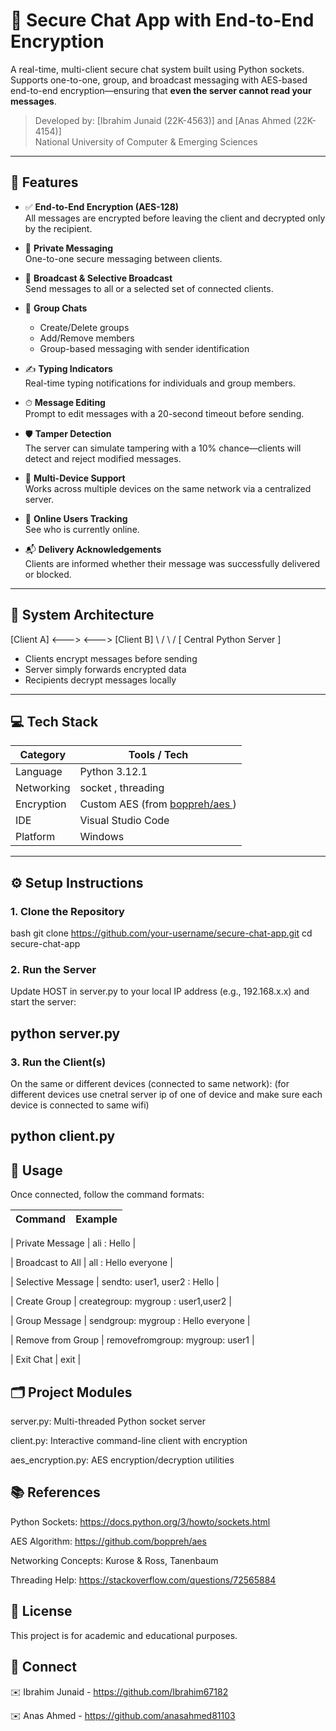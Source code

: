 # 🔐 Secure Chat App with End-to-End Encryption

A real-time, multi-client secure chat system built using Python sockets. Supports one-to-one, group, and broadcast messaging with AES-based end-to-end encryption—ensuring that **even the server cannot read your messages**.

> Developed by: [Ibrahim Junaid (22K-4563)] and [Anas Ahmed (22K-4154)]  
> National University of Computer & Emerging Sciences

---

## 🚀 Features

- ✅ **End-to-End Encryption (AES-128)**  
  All messages are encrypted before leaving the client and decrypted only by the recipient.

- 👤 **Private Messaging**  
  One-to-one secure messaging between clients.

- 📢 **Broadcast & Selective Broadcast**  
  Send messages to all or a selected set of connected clients.

- 👥 **Group Chats**  
  - Create/Delete groups  
  - Add/Remove members  
  - Group-based messaging with sender identification

- ✍️ **Typing Indicators**  
  Real-time typing notifications for individuals and group members.

- ⏱ **Message Editing**  
  Prompt to edit messages with a 20-second timeout before sending.

- 🛡 **Tamper Detection**  
  The server can simulate tampering with a 10% chance—clients will detect and reject modified messages.

- 📶 **Multi-Device Support**  
  Works across multiple devices on the same network via a centralized server.

- 📜 **Online Users Tracking**  
  See who is currently online.

- 📬 **Delivery Acknowledgements**  
  Clients are informed whether their message was successfully delivered or blocked.

---

## 🧩 System Architecture

[Client A] <---> <---> [Client B]
\ /
\ /
[ Central Python Server ]


- Clients encrypt messages before sending
- Server simply forwards encrypted data
- Recipients decrypt messages locally

---



## 💻 Tech Stack

| Category     | Tools / Tech                              |
|--------------|--------------------------------------------|
| Language     | Python 3.12.1                              |
| Networking   |  socket ,  threading                       |
| Encryption   | Custom AES (from [ boppreh/aes ](https://github.com/boppreh/aes)) |
| IDE          | Visual Studio Code                         |
| Platform     | Windows                                    |

---

## ⚙️ Setup Instructions

### 1. Clone the Repository
bash
git clone https://github.com/your-username/secure-chat-app.git
cd secure-chat-app


### 2. Run the Server
Update HOST in server.py to your local IP address (e.g., 192.168.x.x) and start the server:

## python server.py

### 3. Run the Client(s)
On the same or different devices (connected to same network):  (for different devices use cnetral server ip of one of device and make sure each device is connected to same wifi)

## python client.py


## 🧪 Usage
Once connected, follow the command formats:

| Command           | Example                               |
| ----------------- | ------------------------------------- |

| Private Message   |  ali : Hello                          |

| Broadcast to All  |  all : Hello everyone                 |

| Selective Message |  sendto: user1, user2 : Hello         |

| Create Group      |  creategroup: mygroup : user1,user2   |

| Group Message     |  sendgroup: mygroup : Hello everyone  |

| Remove from Group |  removefromgroup: mygroup: user1      |

| Exit Chat         |  exit                                 |


## 🗂 Project Modules
server.py: Multi-threaded Python socket server

client.py: Interactive command-line client with encryption

aes_encryption.py: AES encryption/decryption utilities



## 📚 References
Python Sockets: https://docs.python.org/3/howto/sockets.html

AES Algorithm: https://github.com/boppreh/aes

Networking Concepts: Kurose & Ross, Tanenbaum

Threading Help: https://stackoverflow.com/questions/72565884


## 📄 License
This project is for academic and educational purposes.


## 🔗 Connect
✉️ Ibrahim Junaid -  https://github.com/Ibrahim67182


✉️ Anas Ahmed -      https://github.com/anasahmed81103




